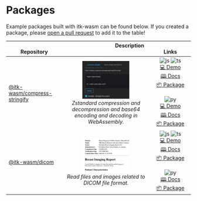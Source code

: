 # Packages

Example packages built with itk-wasm can be found below. If you created a
package, please [open a pull
request](https://github.com/InsightSoftwareConsortium/itk-wasm/compare) to add it to the table!

| <img width=100/> Repository | <img width=125/> Description <img width=125/> | <img width=200/> Links |
|-----------------------------|:---------------------------------------------:|:----------------------:|
| [@itk-wasm/compress-stringify][compress-stringify-repo] | <img src="../_static/packages/compress-stringify.png" width="128" /><br />  *Zstandard compression and decompression and base64 encoding and decoding in WebAssembly.* | ![js][js-logo] ![ts][ts-logo] <br/>[💻 Demo][compress-stringify-demo-js] <br/>[🕮 Docs][compress-stringify-docs-js] <br/>[📦 Package][compress-stringify-package-js] <br/> <br/> ![py][py-logo] <br/>[💻 Demo][compress-stringify-demo-py] <br/>[🕮 Docs][compress-stringify-docs-py] <br/>[📦 Package][compress-stringify-package-py] |
| [@itk-wasm/dicom][dicom-repo] | <img src="../_static/packages/dicom.png" width="128" /> <br /> *Read files and images related to DICOM file format.* | ![js][js-logo] ![ts][ts-logo] <br/>[💻 Demo][dicom-demo-js] <br/>[🕮 Docs][dicom-docs-js] <br/>[📦 Package][dicom-package-js] <br/> <br/> ![py][py-logo] <br/>[🕮 Docs][dicom-docs-py] <br/>[📦 Package][dicom-package-py] |

[js-logo]: /_static/javascript-logo.svg
[ts-logo]: /_static/typescript-logo.svg
[py-logo]: /_static/python.svg

[compress-stringify-repo]: https://github.com/InsightSoftwareConsortium/itk-wasm/tree/main/packages/compress-stringify
[compress-stringify-demo-js]: https://itk-compress-stringify-app.on.fleek.co/
[compress-stringify-docs-js]: https://itk-compress-stringify-docs.on.fleek.co/
[compress-stringify-package-js]: https://www.npmjs.com/package/@itk-wasm/compress-stringify
[compress-stringify-demo-py]: https://itk-compress-stringify-py-app.on.fleek.co/
[compress-stringify-docs-py]: https://itk-wasm-compress-stringify-python-docs.on.fleek.co/
[compress-stringify-package-py]: https://pypi.org/project/itkwasm-compress-stringify/

[dicom-repo]: https://github.com/InsightSoftwareConsortium/itk-wasm/tree/main/packages/dicom
[dicom-demo-js]: https://itk-wasm-dicom-app.on.fleek.co/
[dicom-docs-js]: https://itk-wasm-dicom-docs.on.fleek.co/
[dicom-package-js]: https://www.npmjs.com/package/@itk-wasm/dicom
[dicom-docs-py]: https://itk-wasm-dicom-python-docs.on.fleek.co/
[dicom-package-py]: https://pypi.org/project/itkwasm-dicom/
